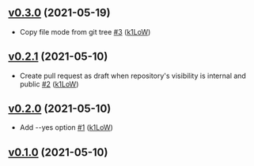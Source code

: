 ## [v0.3.0](https://github.com/k1LoW/pr-bullet/compare/v0.2.1...v0.3.0) (2021-05-19)

* Copy file mode from git tree [#3](https://github.com/k1LoW/pr-bullet/pull/3) ([k1LoW](https://github.com/k1LoW))

## [v0.2.1](https://github.com/k1LoW/pr-bullet/compare/v0.2.0...v0.2.1) (2021-05-10)

* Create pull request as draft when repository's visibility is internal and public [#2](https://github.com/k1LoW/pr-bullet/pull/2) ([k1LoW](https://github.com/k1LoW))

## [v0.2.0](https://github.com/k1LoW/pr-bullet/compare/v0.1.0...v0.2.0) (2021-05-10)

* Add --yes option [#1](https://github.com/k1LoW/pr-bullet/pull/1) ([k1LoW](https://github.com/k1LoW))

## [v0.1.0](https://github.com/k1LoW/pr-bullet/compare/53070817e339...v0.1.0) (2021-05-10)
